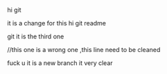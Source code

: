 hi git 

it is a change for this hi git readme

git it is the third one

//this one is a wrong one ,this line need to be cleaned

fuck u
it is a new branch 
it very clear 